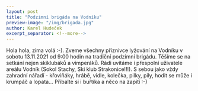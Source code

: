 ```yaml
---
layout: post
title: "Podzimní brigáda na Vodníku"
preview-image: "/img/brigada.jpg"
author: Karel Hudeček
excerpt_separator: <!--more-->
---
```


Hola hola, zima volá :-). Zveme všechny příznivce lyžování na Vodníku v sobotu 13.11.2021 od 9:00 hodin na tradiční podzimní brigádu. Těšíme se na setkání nejen skiklubáků a vimperáků. Rádi uvítáme i přespolní uživatele areálu Vodník (Sokol Stachy, Ski klub Strakonice!!!).
S sebou jako vždy zahradní nářadí - křoviňáky, hrábě, vidle, kolečka, pilky, pily, hodit se může i krumpáč a lopata... Přibalte si i buřtíka a něco na zapití :-)  

<!--more-->